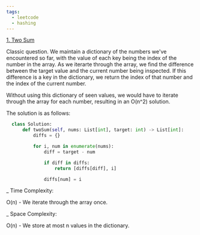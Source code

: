 ```yaml
---
tags:
  - leetcode
  - hashing
---
```


<a href="https://leetcode.com/problems/two-sum/">1. Two Sum</a>

Classic question. We maintain a dictionary of the numbers we've encountered so
far, with the value of each key being the index of the number in the array. As
we iterarte through the array, we find the difference between the target value
and the current number being inspected. If this difference is a key in the
dictionary, we return the index of that number and the index of the current
number.

Without using this dictionary of seen values, we would have to iterate through
the array for each number, resulting in an O(n^2) solution.

The solution is as follows:

```python
  class Solution:
      def twoSum(self, nums: List[int], target: int) -> List[int]:
          diffs = {}

          for i, num in enumerate(nums):
              diff = target - num

              if diff in diffs:
                  return [diffs[diff], i]

              diffs[num] = i
```

\_ Time Complexity:

O(n) - We iterate through the array once.

\_ Space Complexity:

O(n) - We store at most n values in the dictionary.
